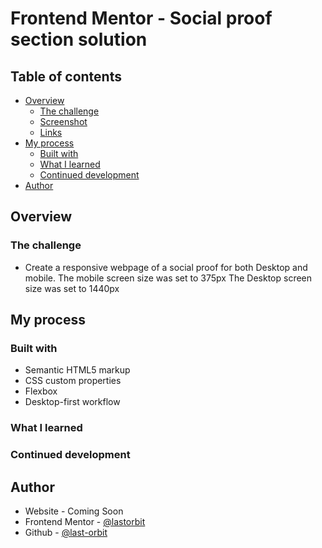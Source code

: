 # Frontend Mentor - Social proof section solution

## Table of contents

- [Overview](#overview)
  - [The challenge](#the-challenge)
  - [Screenshot](#screenshot)
  - [Links](#links)
- [My process](#my-process)
  - [Built with](#built-with)
  - [What I learned](#what-i-learned)
  - [Continued development](#continued-development)
- [Author](#author)

## Overview

### The challenge

-  Create a responsive webpage of a social proof for both  Desktop and mobile.
The mobile screen size was set to 375px 
The Desktop screen size was set to 1440px

## My process

### Built with

- Semantic HTML5 markup
- CSS custom properties
- Flexbox
- Desktop-first workflow

### What I learned

### Continued development

## Author

- Website - Coming Soon
- Frontend Mentor - [@lastorbit](https://www.frontendmentor.io/profile/last-orbit)
- Github - [@last-orbit](https://github.com/last-orbit)

